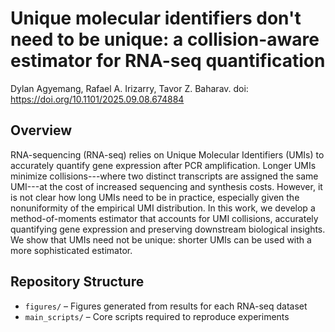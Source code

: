 # Unique molecular identifiers don't need to be unique: a collision-aware estimator for RNA-seq quantification

Dylan Agyemang, Rafael A. Irizarry, Tavor Z. Baharav. doi: https://doi.org/10.1101/2025.09.08.674884

## Overview 
RNA-sequencing (RNA-seq) relies on Unique Molecular Identifiers (UMIs) to accurately quantify gene expression after PCR amplification.
Longer UMIs minimize collisions---where two distinct transcripts are assigned the same UMI---at the cost of increased sequencing and synthesis costs. However, it is not clear how long UMIs need to be in practice, especially given the nonuniformity of the empirical UMI distribution.
In this work, we develop a method-of-moments estimator that accounts for UMI collisions, accurately quantifying gene expression and preserving downstream biological insights. We show that UMIs need not be unique: shorter UMIs can be used with a more sophisticated estimator. 

## Repository Structure  
- `figures/` – Figures generated from results for each RNA-seq dataset  
- `main_scripts/` – Core scripts required to reproduce experiments  



 
